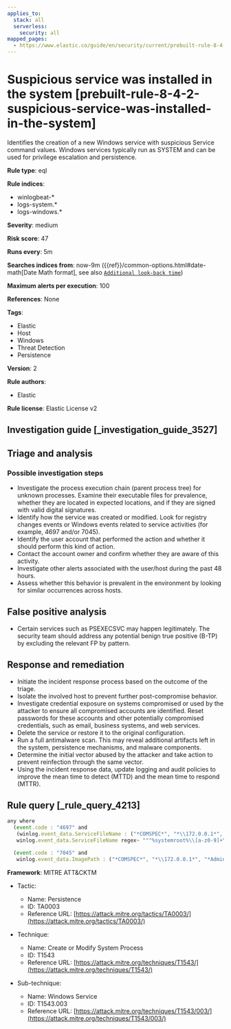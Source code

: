 ```yaml
---
applies_to:
  stack: all
  serverless:
    security: all
mapped_pages:
  - https://www.elastic.co/guide/en/security/current/prebuilt-rule-8-4-2-suspicious-service-was-installed-in-the-system.html
---
```


# Suspicious service was installed in the system [prebuilt-rule-8-4-2-suspicious-service-was-installed-in-the-system]

Identifies the creation of a new Windows service with suspicious Service command values. Windows services typically run as SYSTEM and can be used for privilege escalation and persistence.

**Rule type**: eql

**Rule indices**:

* winlogbeat-*
* logs-system.*
* logs-windows.*

**Severity**: medium

**Risk score**: 47

**Runs every**: 5m

**Searches indices from**: now-9m ({{ref}}/common-options.html#date-math[Date Math format], see also [`Additional look-back time`](docs-content://solutions/security/detect-and-alert/create-detection-rule.md#rule-schedule))

**Maximum alerts per execution**: 100

**References**: None

**Tags**:

* Elastic
* Host
* Windows
* Threat Detection
* Persistence

**Version**: 2

**Rule authors**:

* Elastic

**Rule license**: Elastic License v2

## Investigation guide [_investigation_guide_3527]

## Triage and analysis

### Possible investigation steps

- Investigate the process execution chain (parent process tree) for unknown processes. Examine their executable files for prevalence, whether they are located in expected locations, and if they are signed with valid digital signatures.
- Identify how the service was created or modified. Look for registry changes events or Windows events related to service activities (for example, 4697 and/or 7045).
- Identify the user account that performed the action and whether it should perform this kind of action.
- Contact the account owner and confirm whether they are aware of this activity.
- Investigate other alerts associated with the user/host during the past 48 hours.
- Assess whether this behavior is prevalent in the environment by looking for similar occurrences across hosts.


## False positive analysis

- Certain services such as PSEXECSVC may happen legitimately. The security team should address any potential benign true positive (B-TP) by excluding the relevant FP by pattern.

## Response and remediation

- Initiate the incident response process based on the outcome of the triage.
- Isolate the involved host to prevent further post-compromise behavior.
- Investigate credential exposure on systems compromised or used by the attacker to ensure all compromised accounts are identified. Reset passwords for these accounts and other potentially compromised credentials, such as email, business systems, and web services.
- Delete the service or restore it to the original configuration.
- Run a full antimalware scan. This may reveal additional artifacts left in the system, persistence mechanisms, and malware components.
- Determine the initial vector abused by the attacker and take action to prevent reinfection through the same vector.
- Using the incident response data, update logging and audit policies to improve the mean time to detect (MTTD) and the mean time to respond (MTTR).

## Rule query [_rule_query_4213]

```js
any where
  (event.code : "4697" and
   (winlog.event_data.ServiceFileName : ("*COMSPEC*", "*\\172.0.0.1*", "*Admin$*", "*powershell*", "*rundll32*", "*cmd.exe*", "*PSEXESVC*", "*echo*", "*RemComSvc*") or
   winlog.event_data.ServiceFileName regex~ """%systemroot%\\[a-z0-9]+\.exe""")) or

  (event.code : "7045" and
   winlog.event_data.ImagePath : ("*COMSPEC*", "*\\172.0.0.1*", "*Admin$*", "*powershell*", "*rundll32*", "*cmd.exe*", "*PSEXESVC*", "*echo*", "*RemComSvc*"))
```

**Framework**: MITRE ATT&CKTM

* Tactic:

    * Name: Persistence
    * ID: TA0003
    * Reference URL: [https://attack.mitre.org/tactics/TA0003/](https://attack.mitre.org/tactics/TA0003/)

* Technique:

    * Name: Create or Modify System Process
    * ID: T1543
    * Reference URL: [https://attack.mitre.org/techniques/T1543/](https://attack.mitre.org/techniques/T1543/)

* Sub-technique:

    * Name: Windows Service
    * ID: T1543.003
    * Reference URL: [https://attack.mitre.org/techniques/T1543/003/](https://attack.mitre.org/techniques/T1543/003/)



